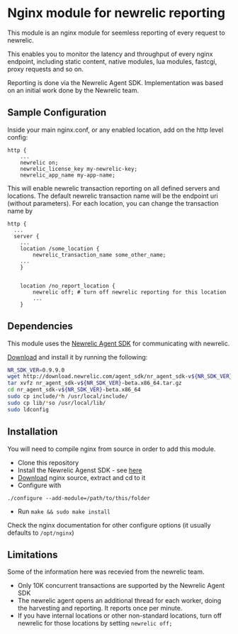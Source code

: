 Nginx module for newrelic reporting
===================================

This module is an nginx module for seemless reporting of every request to newrelic.

This enables you to monitor the latency and throughput of every nginx endpoint, including static content, native modules, lua modules, fastcgi, proxy requests and so on.

Reporting is done via the Newrelic Agent SDK.
Implementation was based on an initial work done by the Newrelic team. 

Sample Configuration
--------------------

Inside your main nginx.conf, or any enabled location, add on the http level config:
```
http {
	...
    newrelic on;
	newrelic_license_key my-newrelic-key;
	newrelic_app_name my-app-name;
```

This will enable newrelic transaction reporting on all defined servers and locations.
The default newrelic transaction name will be the endpoint uri (without parameters). For each location, you can change the transaction name by
```
http {
  ...
  server {
    ...
	location /some_location {
	    newrelic_transaction_name some_other_name;
	...
	}
	
	
	location /no_report_location {
		newrelic off; # turn off newrelic reporting for this location
		...
	}
```

Dependencies
------------
This module uses the [Newrelic Agent SDK](https://docs.newrelic.com/docs/agent-sdk/agent-sdk) for communicating with newrelic. 

[Download](http://download.newrelic.com/agent_sdk/) and install it by running the following:

```bash
NR_SDK_VER=0.9.9.0
wget http://download.newrelic.com/agent_sdk/nr_agent_sdk-v${NR_SDK_VER}-beta.x86_64.tar.gz
tar xvfz nr_agent_sdk-v${NR_SDK_VER}-beta.x86_64.tar.gz
cd nr_agent_sdk-v${NR_SDK_VER}-beta.x86_64
sudo cp include/*h /usr/local/include/
sudo cp lib/*so /usr/local/lib/
sudo ldconfig
```

Installation
------------

You will need to compile nginx from source in order to add this module.

- Clone this repository
- Install the Newrelic Agenst SDK - see [here](#Dependencies)
- [Download](http://nginx.org/en/download.html) nginx source, extract and cd to it
- Configure with
```
./configure --add-module=/path/to/this/folder
```
- Run `make && sudo make install`

Check the nginx documentation for other configure options (it usually defaults to `/opt/nginx`)

Limitations
-----------
Some of the information here was recevied from the newrelic team.

- Only 10K concurrent transactions are supported by the Newrelic Agent SDK
- The newrelic agent opens an additional thread for each worker, doing the harvesting and reporting. It reports once per minute.
- If you have internal locations or other non-standard locations, turn off newrelic for those locations by setting `newrelic off;`
